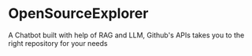 # OpenSourceExplorer
A Chatbot built with help of RAG and LLM, Github's APIs takes you to the right repository for your needs
